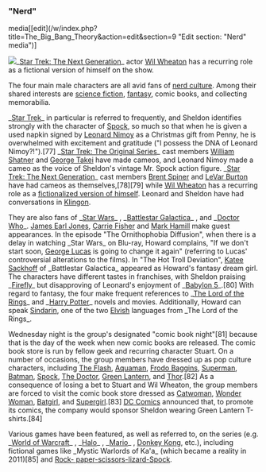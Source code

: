 ### "Nerd"
media[[edit](/w/index.php?title=The\_Big\_Bang\_Theory&action=edit&section=9
"Edit section: "Nerd" media")]

[![](//upload.wikimedia.org/wikipedia/commons/thumb/b/bc/6.29.13WilWheatonByLuigiNovi1.jpg/170px-6.29.13WilWheatonByLuigiNovi1.jpg)](/wiki/File:6.29.13WilWheatonByLuigiNovi1.jpg)\_[Star
Trek: The Next Generation](/wiki/Star\_Trek:\_The\_Next\_Generation "Star Trek:
The Next Generation")\_ actor [Wil Wheaton](/wiki/Wil\_Wheaton "Wil Wheaton")
has a recurring role as a fictional version of himself on the show.

The four main male characters are all avid fans of [nerd
culture](/wiki/Nerd\_culture "Nerd culture"). Among their shared interests are
[science fiction](/wiki/Science\_fiction "Science fiction"),
[fantasy](/wiki/Fantasy "Fantasy"), comic books, and collecting memorabilia.

\_[Star Trek](/wiki/Star\_Trek "Star Trek")\_ in particular is referred to
frequently, and Sheldon identifies strongly with the character of
[Spock](/wiki/Spock "Spock"), so much so that when he is given a used napkin
signed by [Leonard Nimoy](/wiki/Leonard\_Nimoy "Leonard Nimoy") as a Christmas
gift from Penny, he is overwhelmed with excitement and gratitude ("I possess
the DNA of Leonard Nimoy?!").[77] \_[Star Trek: The Original
Series](/wiki/Star\_Trek:\_The\_Original\_Series "Star Trek: The Original
Series")\_ cast members [William Shatner](/wiki/William\_Shatner "William
Shatner") and [George Takei](/wiki/George\_Takei "George Takei") have made
cameos, and Leonard Nimoy made a cameo as the voice of Sheldon's vintage Mr.
Spock action figure. \_[Star Trek: The Next
Generation](/wiki/Star\_Trek:\_The\_Next\_Generation "Star Trek: The Next
Generation")\_ cast members [Brent Spiner](/wiki/Brent\_Spiner "Brent Spiner")
and [LeVar Burton](/wiki/LeVar\_Burton "LeVar Burton") have had cameos as
themselves,[78][79] while [Wil Wheaton](/wiki/Wil\_Wheaton "Wil Wheaton") has a
recurring role as a [fictionalized version of
himself](/wiki/List\_of\_The\_Big\_Bang\_Theory\_characters#Wil\_Wheaton "List of The
Big Bang Theory characters"). Leonard and Sheldon have had conversations in
[Klingon](/wiki/Klingon\_language "Klingon language").

They are also fans of \_[Star Wars](/wiki/Star\_Wars "Star Wars")\_ ,
\_[Battlestar Galactica](/wiki/Battlestar\_Galactica "Battlestar Galactica")\_ ,
and \_[Doctor Who](/wiki/Doctor\_Who "Doctor Who")\_. [James Earl
Jones](/wiki/James\_Earl\_Jones "James Earl Jones"), [Carrie
Fisher](/wiki/Carrie\_Fisher "Carrie Fisher") and [Mark
Hamill](/wiki/Mark\_Hamill "Mark Hamill") make guest appearances. In the
episode "The Ornithophobia Diffusion", when there is a delay in watching \_Star
Wars\_ on Blu-ray, Howard complains, "If we don't start soon, [George
Lucas](/wiki/George\_Lucas "George Lucas") is going to change it again"
(referring to Lucas' controversial alterations to the films). In "The Hot
Troll Deviation", [Katee Sackhoff](/wiki/Katee\_Sackhoff "Katee Sackhoff") of
\_Battlestar Galactica\_ appeared as Howard's fantasy dream girl. The characters
have different tastes in franchises, with Sheldon praising
\_[Firefly](/wiki/Firefly\_\(TV\_series\) "Firefly \(TV series\)")\_ but
disapproving of Leonard's enjoyment of \_[Babylon 5](/wiki/Babylon\_5 "Babylon
5")\_.[80] With regard to fantasy, the four make frequent references to \_[The
Lord of the Rings](/wiki/The\_Lord\_of\_the\_Rings "The Lord of the Rings")\_ and
\_[Harry Potter](/wiki/Harry\_Potter "Harry Potter")\_ novels and movies.
Additionally, Howard can speak [Sindarin](/wiki/Sindarin "Sindarin"), one of
the two [Elvish](/wiki/Elvish\_languages "Elvish languages") languages from
\_The Lord of the Rings\_.

Wednesday night is the group's designated "comic book night"[81] because that
is the day of the week when new comic books are released. The comic book store
is run by fellow geek and recurring character Stuart. On a number of
occasions, the group members have dressed up as pop culture characters,
including [The Flash](/wiki/Flash\_\(comics\) "Flash \(comics\)"),
[Aquaman](/wiki/Aquaman "Aquaman"), [Frodo Baggins](/wiki/Frodo\_Baggins "Frodo
Baggins"), [Superman](/wiki/Superman "Superman"), [Batman](/wiki/Batman
"Batman"), [Spock](/wiki/Spock "Spock"), [The Doctor](/wiki/Fourth\_Doctor
"Fourth Doctor"), [Green Lantern](/wiki/Green\_Lantern "Green Lantern"), and
[Thor](/wiki/Thor\_\(Marvel\_Comics\) "Thor \(Marvel Comics\)").[82] As a
consequence of losing a bet to Stuart and Wil Wheaton, the group members are
forced to visit the comic book store dressed as [Catwoman](/wiki/Catwoman
"Catwoman"), [Wonder Woman](/wiki/Wonder\_Woman "Wonder Woman"),
[Batgirl](/wiki/Batgirl "Batgirl"), and [Supergirl](/wiki/Supergirl
"Supergirl").[83] [DC Comics](/wiki/DC\_Comics "DC Comics") announced that, to
promote its comics, the company would sponsor Sheldon wearing Green Lantern
T-shirts.[84]

Various games have been featured, as well as referred to, on the series (e.g.
\_[World of Warcraft](/wiki/World\_of\_Warcraft "World of Warcraft")\_ ,
\_[Halo](/wiki/Halo\_\(series\) "Halo \(series\)")\_ ,
\_[Mario](/wiki/Mario\_\(franchise\) "Mario \(franchise\)")\_ , [Donkey
Kong](/wiki/Donkey\_Kong "Donkey Kong"), etc.), including fictional games like
\_Mystic Warlords of Ka'a\_ (which became a reality in 2011)[85] and [Rock-
paper-scissors-lizard-Spock](/wiki/Rock-paper-scissors-lizard-Spock "Rock-
paper-scissors-lizard-Spock").
